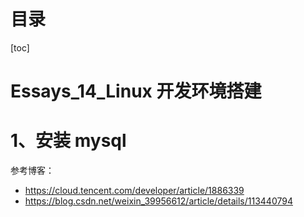 # 目录

[toc]

# Essays_14_Linux 开发环境搭建



# 1、安装 mysql

参考博客：

- https://cloud.tencent.com/developer/article/1886339
- https://blog.csdn.net/weixin_39956612/article/details/113440794